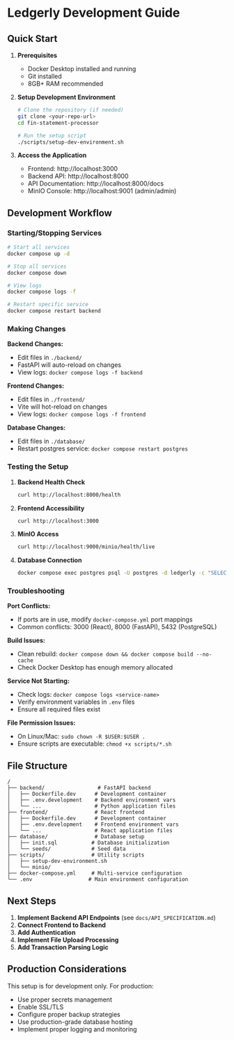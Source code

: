# Ledgerly Development Guide

## Quick Start

1. **Prerequisites**
   - Docker Desktop installed and running
   - Git installed
   - 8GB+ RAM recommended

2. **Setup Development Environment**

   ```bash
   # Clone the repository (if needed)
   git clone <your-repo-url>
   cd fin-statement-processor

   # Run the setup script
   ./scripts/setup-dev-environment.sh
   ```

3. **Access the Application**
   - Frontend: http://localhost:3000
   - Backend API: http://localhost:8000
   - API Documentation: http://localhost:8000/docs
   - MinIO Console: http://localhost:9001 (admin/admin)

## Development Workflow

### Starting/Stopping Services

```bash
# Start all services
docker compose up -d

# Stop all services
docker compose down

# View logs
docker compose logs -f

# Restart specific service
docker compose restart backend
```

### Making Changes

**Backend Changes:**

- Edit files in `./backend/`
- FastAPI will auto-reload on changes
- View logs: `docker compose logs -f backend`

**Frontend Changes:**

- Edit files in `./frontend/`
- Vite will hot-reload on changes
- View logs: `docker compose logs -f frontend`

**Database Changes:**

- Edit files in `./database/`
- Restart postgres service: `docker compose restart postgres`

### Testing the Setup

1. **Backend Health Check**

   ```bash
   curl http://localhost:8000/health
   ```

2. **Frontend Accessibility**

   ```bash
   curl http://localhost:3000
   ```

3. **MinIO Access**

   ```bash
   curl http://localhost:9000/minio/health/live
   ```

4. **Database Connection**
   ```bash
   docker compose exec postgres psql -U postgres -d ledgerly -c "SELECT version();"
   ```

### Troubleshooting

**Port Conflicts:**

- If ports are in use, modify `docker-compose.yml` port mappings
- Common conflicts: 3000 (React), 8000 (FastAPI), 5432 (PostgreSQL)

**Build Issues:**

- Clean rebuild: `docker compose down && docker compose build --no-cache`
- Check Docker Desktop has enough memory allocated

**Service Not Starting:**

- Check logs: `docker compose logs <service-name>`
- Verify environment variables in `.env` files
- Ensure all required files exist

**File Permission Issues:**

- On Linux/Mac: `sudo chown -R $USER:$USER .`
- Ensure scripts are executable: `chmod +x scripts/*.sh`

## File Structure

```
/
├── backend/                 # FastAPI backend
│   ├── Dockerfile.dev      # Development container
│   ├── .env.development    # Backend environment vars
│   └── ...                 # Python application files
├── frontend/               # React frontend
│   ├── Dockerfile.dev      # Development container
│   ├── .env.development    # Frontend environment vars
│   └── ...                 # React application files
├── database/               # Database setup
│   ├── init.sql           # Database initialization
│   └── seeds/             # Seed data
├── scripts/               # Utility scripts
│   ├── setup-dev-environment.sh
│   └── minio/
├── docker-compose.yml     # Multi-service configuration
└── .env                  # Main environment configuration
```

## Next Steps

1. **Implement Backend API Endpoints** (see `docs/API_SPECIFICATION.md`)
2. **Connect Frontend to Backend**
3. **Add Authentication**
4. **Implement File Upload Processing**
5. **Add Transaction Parsing Logic**

## Production Considerations

This setup is for development only. For production:

- Use proper secrets management
- Enable SSL/TLS
- Configure proper backup strategies
- Use production-grade database hosting
- Implement proper logging and monitoring
